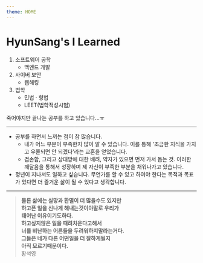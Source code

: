 ```yaml
---
theme: HOME
---
```


# HyunSang's I Learned

1. 소프트웨어 공학
   - 백엔드 개발
2. 사이버 보안
   - 웹해킹
3. 법학
   - 민법 · 형법
   - LEET(법학적성시험)

죽어야지만 끝나는 공부를 하고 있습니다...ㅠ

---

- 공부를 하면서 느끼는 점이 참 많습니다.
   - 내가 어느 부분이 부족한지 많이 알 수 있습니다. 이를 통해 '조금한 지식을 가지고 우쭐되면 안 되겠다'라는 교훈을 얻었습니다.
   - 겸손함, 그리고 상대방에 대한 배려, 약자가 있으면 먼저 가서 돕는 것. 이러한 깨달음을 통해서 성장하며 제 자신이 부족한 부분을 채워나가고 있습니다.
- 정년이 지나서도 일하고 싶습니다. 무언가를 할 수 있고 하여야 한다는 목적과 목표가 있다면 더 즐거운 삶이 될 수 있다고 생각합니다.

---

> **물론 삶에는 실망과 환멸이 더 많을수도 있지만**  
> **하고픈 일을 신나게 해내는것이야말로 우리가**  
> **태어난 이유이기도하다.**  
> **하고싶지않은 일을 때려치운다고해서**  
> **너를 비난하는 어른들을 두려워하지말라는거다.**  
> **그들은 네가 다른 어떤일을 더 잘하게될지**  
> **아직 모르기때문이다.**  
> 황석영